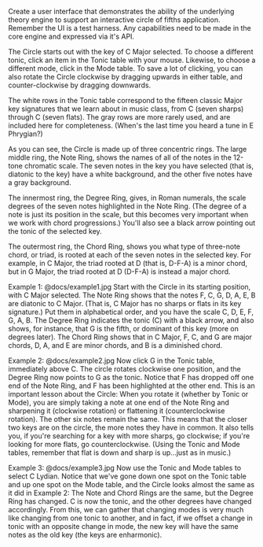Create a user interface that demonstrates the ability of the underlying theory engine to support an interactive circle of fifths application.  Remember the UI is a test harness.  Any capabilities need to be made in the core engine and expressed via it's API.



The Circle starts out with the key of C Major selected. To choose a different tonic, click an item in the Tonic table with your mouse. Likewise, to choose a different mode, click in the Mode table. To save a lot of clicking, you can also rotate the Circle clockwise by dragging upwards in either table, and counter-clockwise by dragging downwards.

The white rows in the Tonic table correspond to the fifteen classic Major key signatures that we learn about in music class, from C (seven sharps) through C (seven flats). The gray rows are more rarely used, and are included here for completeness. (When's the last time you heard a tune in E Phrygian?)

As you can see, the Circle is made up of three concentric rings. The large middle ring, the Note Ring, shows the names of all of the notes in the 12-tone chromatic scale. The seven notes in the key you have selected (that is, diatonic to the key) have a white background, and the other five notes have a gray background.

The innermost ring, the Degree Ring, gives, in Roman numerals, the scale degrees of the seven notes highlighted in the Note Ring. (The degree of a note is just its position in the scale, but this becomes very important when we work with chord progressions.) You'll also see a black arrow pointing out the tonic of the selected key.

The outermost ring, the Chord Ring, shows you what type of three-note chord, or triad, is rooted at each of the seven notes in the selected key. For example, in C Major, the triad rooted at D (that is, D-F-A) is a minor chord, but in G Major, the triad rooted at D (D-F-A) is instead a major chord.

Example 1:  @docs/example1.jpg Start with the Circle in its starting position, with C Major selected. The Note Ring shows that the notes F, C, G, D, A, E, B are diatonic to C Major. (That is, C Major has no sharps or flats in its key signature.) Put them in alphabetical order, and you have the scale C, D, E, F, G, A, B. The Degree Ring indicates the tonic (C) with a black arrow, and also shows, for instance, that G is the fifth, or dominant of this key (more on degrees later). The Chord Ring shows that in C Major, F, C, and G are major chords, D, A, and E are minor chords, and B is a diminished chord.

Example 2: @docs/example2.jpg  Now click G in the Tonic table, immediately above C. The circle rotates clockwise one position, and the Degree Ring now points to G as the tonic. Notice that F has dropped off one end of the Note Ring, and F has been highlighted at the other end. This is an important lesson about the Circle: When you rotate it (whether by Tonic or Mode), you are simply taking a note at one end of the Note Ring and sharpening it (clockwise rotation) or flattening it (counterclockwise rotation). The other six notes remain the same. This means that the closer two keys are on the circle, the more notes they have in common. It also tells you, if you're searching for a key with more sharps, go clockwise; if you're looking for more flats, go counterclockwise. (Using the Tonic and Mode tables, remember that flat is down and sharp is up...just as in music.)

Example 3:  @docs/example3.jpg Now use the Tonic and Mode tables to select C Lydian. Notice that we've gone down one spot on the Tonic table and up one spot on the Mode table, and the Circle looks almost the same as it did in Example 2: The Note and Chord Rings are the same, but the Degree Ring has changed. C is now the tonic, and the other degrees have changed accordingly. From this, we can gather that changing modes is very much like changing from one tonic to another, and in fact, if we offset a change in tonic with an opposite change in mode, the new key will have the same notes as the old key (the keys are enharmonic).